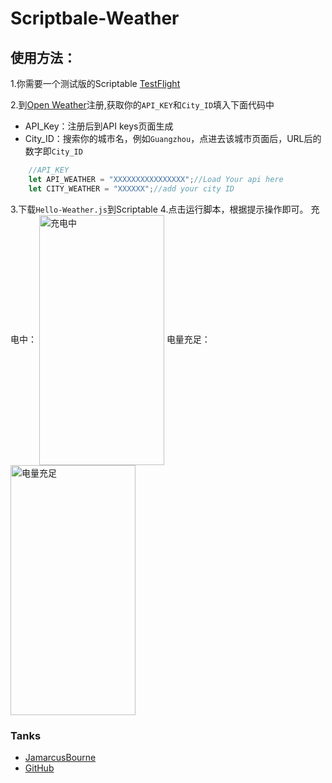 # Scriptbale-Weather

## 使用方法：
1.你需要一个测试版的Scriptable [TestFlight](https://testflight.apple.com/join/uN1vTqxk)

2.到[Open Weather](https://openweathermap.org)注册,获取你的`API_KEY`和`City_ID`填入下面代码中

- API_Key：注册后到API keys页面生成
- City_ID：搜索你的城市名，例如`Guangzhou`，点进去该城市页面后，URL后的数字即`City_ID`

```js
	//API_KEY
	let API_WEATHER = "XXXXXXXXXXXXXXXX";//Load Your api here
	let CITY_WEATHER = "XXXXXX";//add your city ID
```
3.下载`Hello-Weather.js`到Scriptable
4.点击运行脚本，根据提示操作即可。
充电中：
<img src="https://github.com/xkerwin/Scriptbale/blob/main/image/充满电提示.jpg?raw=true" width = "200" height = "400" alt="充电中" 
align=center>
电量充足：
<img src="https://github.com/xkerwin/Scriptbale/blob/main/image/电量充足.jpg" width = "200" height = "400" alt="电量充足" 
align=center>

### Tanks 
- [JamarcusBourne](https://www.reddit.com/u/solelo/?utm_source=share&utm_medium=ios_app&utm_name=iossmf)
- [GitHub](https://gist.github.com/Otherguy5826/a7a74b076e1bea6baaa6dd35d57090a9)
